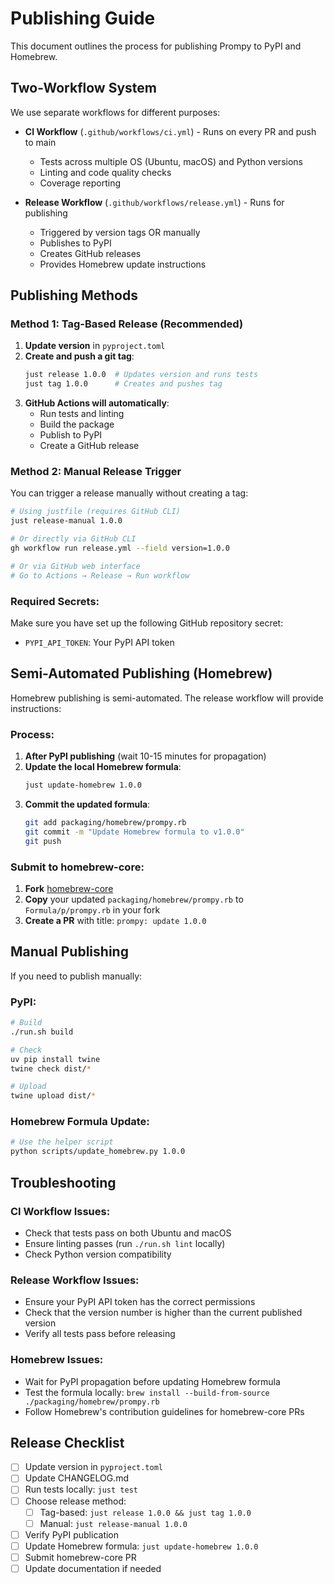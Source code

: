 # Publishing Guide

This document outlines the process for publishing Prompy to PyPI and Homebrew.

## Two-Workflow System

We use separate workflows for different purposes:

- **CI Workflow** (`.github/workflows/ci.yml`) - Runs on every PR and push to main
  - Tests across multiple OS (Ubuntu, macOS) and Python versions
  - Linting and code quality checks
  - Coverage reporting

- **Release Workflow** (`.github/workflows/release.yml`) - Runs for publishing
  - Triggered by version tags OR manually
  - Publishes to PyPI
  - Creates GitHub releases
  - Provides Homebrew update instructions

## Publishing Methods

### Method 1: Tag-Based Release (Recommended)

1. **Update version** in `pyproject.toml`
2. **Create and push a git tag**:
   ```bash
   just release 1.0.0  # Updates version and runs tests
   just tag 1.0.0      # Creates and pushes tag
   ```
3. **GitHub Actions will automatically**:
   - Run tests and linting
   - Build the package
   - Publish to PyPI
   - Create a GitHub release

### Method 2: Manual Release Trigger

You can trigger a release manually without creating a tag:

```bash
# Using justfile (requires GitHub CLI)
just release-manual 1.0.0

# Or directly via GitHub CLI
gh workflow run release.yml --field version=1.0.0

# Or via GitHub web interface
# Go to Actions → Release → Run workflow
```

### Required Secrets:

Make sure you have set up the following GitHub repository secret:
- `PYPI_API_TOKEN`: Your PyPI API token

## Semi-Automated Publishing (Homebrew)

Homebrew publishing is semi-automated. The release workflow will provide instructions:

### Process:

1. **After PyPI publishing** (wait 10-15 minutes for propagation)
2. **Update the local Homebrew formula**:
   ```bash
   just update-homebrew 1.0.0
   ```
3. **Commit the updated formula**:
   ```bash
   git add packaging/homebrew/prompy.rb
   git commit -m "Update Homebrew formula to v1.0.0"
   git push
   ```

### Submit to homebrew-core:

1. **Fork** [homebrew-core](https://github.com/Homebrew/homebrew-core)
2. **Copy** your updated `packaging/homebrew/prompy.rb` to `Formula/p/prompy.rb` in your fork
3. **Create a PR** with title: `prompy: update 1.0.0`

## Manual Publishing

If you need to publish manually:

### PyPI:
```bash
# Build
./run.sh build

# Check
uv pip install twine
twine check dist/*

# Upload
twine upload dist/*
```

### Homebrew Formula Update:
```bash
# Use the helper script
python scripts/update_homebrew.py 1.0.0
```

## Troubleshooting

### CI Workflow Issues:
- Check that tests pass on both Ubuntu and macOS
- Ensure linting passes (run `./run.sh lint` locally)
- Check Python version compatibility

### Release Workflow Issues:
- Ensure your PyPI API token has the correct permissions
- Check that the version number is higher than the current published version
- Verify all tests pass before releasing

### Homebrew Issues:
- Wait for PyPI propagation before updating Homebrew formula
- Test the formula locally: `brew install --build-from-source ./packaging/homebrew/prompy.rb`
- Follow Homebrew's contribution guidelines for homebrew-core PRs

## Release Checklist

- [ ] Update version in `pyproject.toml`
- [ ] Update CHANGELOG.md
- [ ] Run tests locally: `just test`
- [ ] Choose release method:
  - [ ] Tag-based: `just release 1.0.0 && just tag 1.0.0`
  - [ ] Manual: `just release-manual 1.0.0`
- [ ] Verify PyPI publication
- [ ] Update Homebrew formula: `just update-homebrew 1.0.0`
- [ ] Submit homebrew-core PR
- [ ] Update documentation if needed
